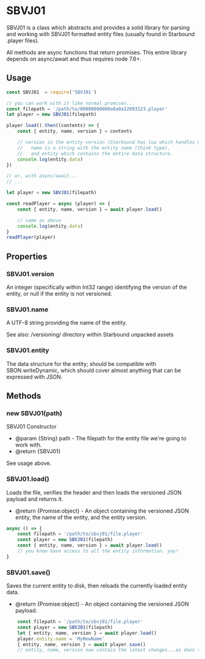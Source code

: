 # SBVJ01

SBVJ01 is a class which abstracts and provides a solid library for parsing and working with SBVJ01 formatted entity files
 (usually found in Starbound .player files).

All methods are async functions that return promises. This entire library depends on async/await and thus requires node 7.6+.

## Usage

``` js
const SBVJ01  = require('SBVJ01')

// you can work with it like normal promises...
const filepath = '/path/to/00000000000a0a0a12093123.player'
let player = new SBVJ01(filepath)

player.load().then((contents) => {
	const { entity, name, version } = contents

	// version is the entity version (Starbound has lua which handles upconverting between entity versions),
	//   name is a string with the entity name (think type),
	//   and entity which contains the entire data structure.
	console.log(entity.data)
})

// or, with async/await...
// ...

let player = new SBVJ01(filepath)

const readPlayer = async (player) => {
	const { entity, name, version } = await player.load()

	// same as above
	console.log(entity.data)
}
readPlayer(player)
```

## Properties

### SBVJ01.version

An integer (specifically within Int32 range) identifying the version of the entity, or null if the entity is not versioned.

### SBVJ01.name

A UTF-8 string providing the name of the entity.

See also: /versioning/ directory within Starbound unpacked assets

### SBVJ01.entity

The data structure for the entity; should be compatible with SBON.writeDynamic, which should cover almost anything that can be expressed with JSON.

## Methods

### new SBVJ01(path)

SBVJ01 Constructor

* @param  {String} path - The filepath for the entity file we're going to work with.
* @return {SBVJ01}

See usage above.

### SBVJ01.load()

Loads the file, verifies the header and then loads the versioned JSON payload and returns it.

* @return {Promise:object} - An object containing the versioned JSON entity, the name of the entity, and the entity version.

``` js
async () => {
	const filepath = '/path/to/sbvj01/file.player'
	const player = new SBVJ01(filepath)
	const { entity, name, version } = await player.load()
	// you know have access to all the entity information. yay!
}
```

### SBVJ01.save()

Saves the current entity to disk, then reloads the currently loaded entity data.

* @return {Promise:object} - An object containing the versioned JSON payload.

``` js
	const filepath = '/path/to/sbvj01/file.player'
	const player = new SBVJ01(filepath)
	let { entity, name, version } = await player.load()
	player.entity.name = 'MyNewName'
	{ entity, name, version } = await player.save()
	// entity, name, version now contain the latest changes...as does the file.player file itself.
```
